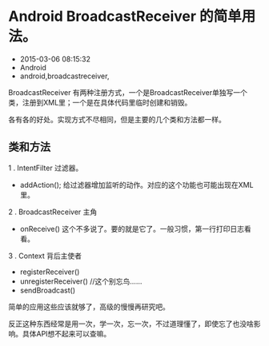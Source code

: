 # Android BroadcastReceiver 的简单用法。
- 2015-03-06 08:15:32
- Android
- android,broadcastreceiver,

<!--markdown-->BroadcastReceiver 有两种注册方式，一个是BroadcastReceiver单独写一个类，注册到XML里；一个是在具体代码里临时创建和销毁。

<!--more-->


各有各的好处。实现方式不尽相同，但是主要的几个类和方法都一样。

## 类和方法

1 . IntentFilter 过滤器。
* addAction(); 给过滤器增加监听的动作。对应的这个功能也可能出现在XML里。

2 . BroadcastReceiver 主角
* onReceive() 这个不多说了。要的就是它了。一般习惯，第一行打印日志看看。

3 . Context 背后主使者
* registerReceiver()
* unregisterReceiver() //这个别忘鸟……
* sendBroadcast()


简单的应用这些应该就够了，高级的慢慢再研究吧。

反正这种东西经常是用一次，学一次，忘一次，不过道理懂了，即使忘了也没啥影响。具体API想不起来可以查嘛。